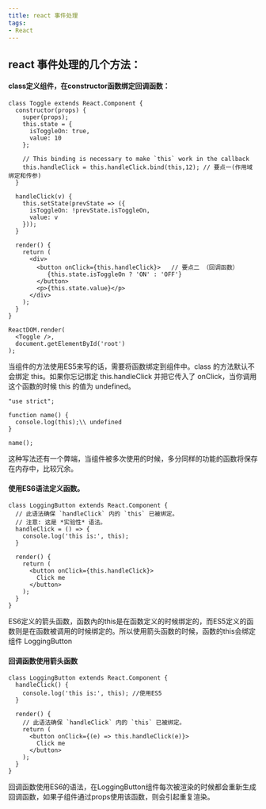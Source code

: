 ```yaml
---
title: react 事件处理
tags: 
- React
---
```

## react 事件处理的几个方法：
#### class定义组件，在constructor函数绑定回调函数：
```
class Toggle extends React.Component {
  constructor(props) {
    super(props);
    this.state = {
      isToggleOn: true,
      value: 10
    };

    // This binding is necessary to make `this` work in the callback
    this.handleClick = this.handleClick.bind(this,12); // 要点一(作用域绑定和传参)
  }

  handleClick(v) {
    this.setState(prevState => ({
      isToggleOn: !prevState.isToggleOn,
      value: v
    })); 
  }

  render() {
    return (
      <div>
        <button onClick={this.handleClick}>   // 要点二 （回调函数）
           {this.state.isToggleOn ? 'ON' : 'OFF'}
        </button>
        <p>{this.state.value}</p>
      </div>
    );
  }
}

ReactDOM.render(
  <Toggle />,
  document.getElementById('root')
);
```
当组件的方法使用ES5来写的话，需要将函数绑定到组件中。class 的方法默认不会绑定 this。如果你忘记绑定 this.handleClick 并把它传入了 onClick，当你调用这个函数的时候 this 的值为 undefined。
```
"use strict";

function name() {
  console.log(this);\\ undefined
}

name();
```
这种写法还有一个弊端，当组件被多次使用的时候，多分同样的功能的函数将保存在内存中，比较冗余。

#### 使用ES6语法定义函数。
```
class LoggingButton extends React.Component {
  // 此语法确保 `handleClick` 内的 `this` 已被绑定。
  // 注意: 这是 *实验性* 语法。
  handleClick = () => {
    console.log('this is:', this);
  }

  render() {
    return (
      <button onClick={this.handleClick}>
        Click me
      </button>
    );
  }
}

```
ES6定义的箭头函数，函数內的this是在函数定义的时候绑定的，而ES5定义的函数则是在函数被调用的时候绑定的。所以使用箭头函数的时候，函数的this会绑定组件
LoggingButton

#### 回调函数使用箭头函数

```
class LoggingButton extends React.Component {
  handleClick() {
    console.log('this is:', this); //使用ES5
  }

  render() {
    // 此语法确保 `handleClick` 内的 `this` 已被绑定。
    return (
      <button onClick={(e) => this.handleClick(e)}>
        Click me
      </button>
    );
  }
}
```
回调函数使用ES6的语法，在LoggingButton组件每次被渲染的时候都会重新生成回调函数，如果子组件通过props使用该函数，则会引起重复渲染。